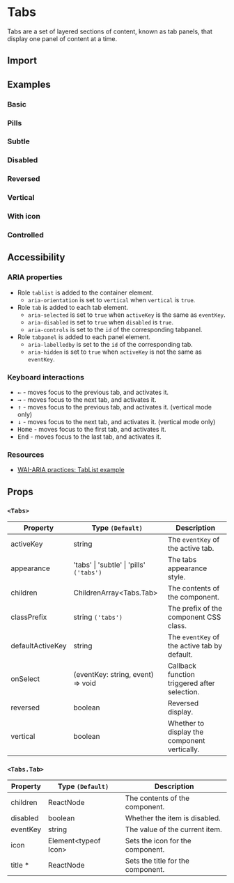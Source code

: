 # Tabs

Tabs are a set of layered sections of content, known as tab panels, that display one panel of content at a time.

## Import

<!--{include:<import-guide>}-->

## Examples

### Basic

<!--{include:`basic.md`}-->

### Pills

<!--{include:`pills.md`}-->

### Subtle

<!--{include:`subtle.md`}-->

### Disabled

<!--{include:`disabled.md`}-->

### Reversed

<!--{include:`reversed.md`}-->

### Vertical

<!--{include:`vertical.md`}-->

### With icon

<!--{include:`with-icon.md`}-->

### Controlled

<!--{include:`controlled.md`}-->

## Accessibility

### ARIA properties

- Role `tablist` is added to the container element.
  - `aria-orientation` is set to `vertical` when `vertical` is `true`.
- Role `tab` is added to each tab element.
  - `aria-selected` is set to `true` when `activeKey` is the same as `eventKey`.
  - `aria-disabled` is set to `true` when `disabled` is `true`.
  - `aria-controls` is set to the `id` of the corresponding tabpanel.
- Role `tabpanel` is added to each panel element.
  - `aria-labelledby` is set to the `id` of the corresponding tab.
  - `aria-hidden` is set to `true` when `activeKey` is not the same as `eventKey`.

### Keyboard interactions

- <kbd>←</kbd> - moves focus to the previous tab, and activates it.
- <kbd>→</kbd> - moves focus to the next tab, and activates it.
- <kbd>↑</kbd> - moves focus to the previous tab, and activates it. (vertical mode only)
- <kbd>↓</kbd> - moves focus to the next tab, and activates it. (vertical mode only)
- <kbd>Home</kbd> - moves focus to the first tab, and activates it.
- <kbd>End</kbd> - moves focus to the last tab, and activates it.

### Resources

- [WAI-ARIA practices: TabList example](https://www.w3.org/WAI/ARIA/apg/patterns/tabs/examples/tabs-automatic/)

## Props

### `<Tabs>`

| Property         | Type `(Default)`                                 | Description                                  |
| ---------------- | ------------------------------------------------ | -------------------------------------------- |
| activeKey        | string                                           | The `eventKey` of the active tab.            |
| appearance       | 'tabs' &#124; 'subtle' &#124; 'pills' `('tabs')` | The tabs appearance style.                   |
| children         | ChildrenArray&lt;Tabs.Tab&gt;                    | The contents of the component.               |
| classPrefix      | string `('tabs')`                                | The prefix of the component CSS class.       |
| defaultActiveKey | string                                           | The `eventKey` of the active tab by default. |
| onSelect         | (eventKey: string, event) => void                | Callback function triggered after selection. |
| reversed         | boolean                                          | Reversed display.                            |
| vertical         | boolean                                          | Whether to display the component vertically. |

### `<Tabs.Tab>`

| Property | Type `(Default)`           | Description                       |
| -------- | -------------------------- | --------------------------------- |
| children | ReactNode                  | The contents of the component.    |
| disabled | boolean                    | Whether the item is disabled.     |
| eventKey | string                     | The value of the current item.    |
| icon     | Element&lt;typeof Icon&gt; | Sets the icon for the component.  |
| title \* | ReactNode                  | Sets the title for the component. |
